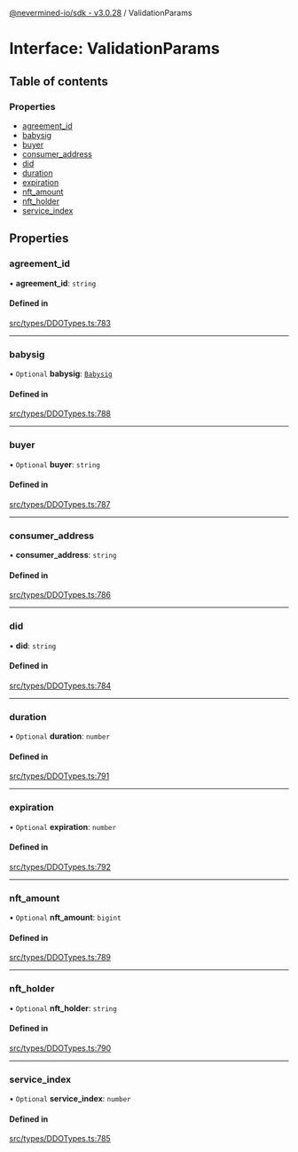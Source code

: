 [@nevermined-io/sdk - v3.0.28](../code-reference.md) / ValidationParams

# Interface: ValidationParams

## Table of contents

### Properties

- [agreement_id](ValidationParams.md#agreement_id)
- [babysig](ValidationParams.md#babysig)
- [buyer](ValidationParams.md#buyer)
- [consumer_address](ValidationParams.md#consumer_address)
- [did](ValidationParams.md#did)
- [duration](ValidationParams.md#duration)
- [expiration](ValidationParams.md#expiration)
- [nft_amount](ValidationParams.md#nft_amount)
- [nft_holder](ValidationParams.md#nft_holder)
- [service_index](ValidationParams.md#service_index)

## Properties

### agreement_id

• **agreement_id**: `string`

#### Defined in

[src/types/DDOTypes.ts:783](https://github.com/nevermined-io/sdk-js/blob/2c5b70a398b96158415b2a3c97669bf5963dd8f3/src/types/DDOTypes.ts#L783)

---

### babysig

• `Optional` **babysig**: [`Babysig`](Babysig.md)

#### Defined in

[src/types/DDOTypes.ts:788](https://github.com/nevermined-io/sdk-js/blob/2c5b70a398b96158415b2a3c97669bf5963dd8f3/src/types/DDOTypes.ts#L788)

---

### buyer

• `Optional` **buyer**: `string`

#### Defined in

[src/types/DDOTypes.ts:787](https://github.com/nevermined-io/sdk-js/blob/2c5b70a398b96158415b2a3c97669bf5963dd8f3/src/types/DDOTypes.ts#L787)

---

### consumer_address

• **consumer_address**: `string`

#### Defined in

[src/types/DDOTypes.ts:786](https://github.com/nevermined-io/sdk-js/blob/2c5b70a398b96158415b2a3c97669bf5963dd8f3/src/types/DDOTypes.ts#L786)

---

### did

• **did**: `string`

#### Defined in

[src/types/DDOTypes.ts:784](https://github.com/nevermined-io/sdk-js/blob/2c5b70a398b96158415b2a3c97669bf5963dd8f3/src/types/DDOTypes.ts#L784)

---

### duration

• `Optional` **duration**: `number`

#### Defined in

[src/types/DDOTypes.ts:791](https://github.com/nevermined-io/sdk-js/blob/2c5b70a398b96158415b2a3c97669bf5963dd8f3/src/types/DDOTypes.ts#L791)

---

### expiration

• `Optional` **expiration**: `number`

#### Defined in

[src/types/DDOTypes.ts:792](https://github.com/nevermined-io/sdk-js/blob/2c5b70a398b96158415b2a3c97669bf5963dd8f3/src/types/DDOTypes.ts#L792)

---

### nft_amount

• `Optional` **nft_amount**: `bigint`

#### Defined in

[src/types/DDOTypes.ts:789](https://github.com/nevermined-io/sdk-js/blob/2c5b70a398b96158415b2a3c97669bf5963dd8f3/src/types/DDOTypes.ts#L789)

---

### nft_holder

• `Optional` **nft_holder**: `string`

#### Defined in

[src/types/DDOTypes.ts:790](https://github.com/nevermined-io/sdk-js/blob/2c5b70a398b96158415b2a3c97669bf5963dd8f3/src/types/DDOTypes.ts#L790)

---

### service_index

• `Optional` **service_index**: `number`

#### Defined in

[src/types/DDOTypes.ts:785](https://github.com/nevermined-io/sdk-js/blob/2c5b70a398b96158415b2a3c97669bf5963dd8f3/src/types/DDOTypes.ts#L785)
